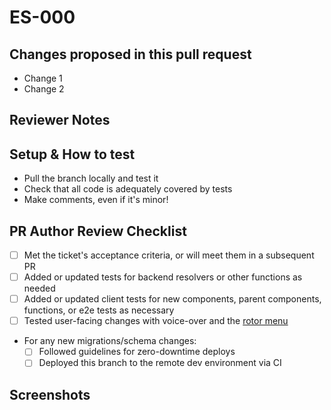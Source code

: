 # ES-000

<!--
    If applicable, insert the Jira story number in the markdown header above
    The hyperlink will be filled in by GitHub autolinks: https://github.com/CMSgov/easi-app/settings/key_links
--->

## Changes proposed in this pull request

- Change 1
- Change 2

<!--
    Please add/remove/edit any of the template below to fit the needs
    of this specific PR
--->

## Reviewer Notes

<!--
    Is there anything you would like reviewers to give additional scrutiny?
--->

## Setup & How to test

- Pull the branch locally and test it
- Check that all code is adequately covered by tests
- Make comments, even if it's minor!

<!--
    Add any steps or code to run in this section to help others run your code:

    ```sh
    echo "Code goes here"
    ```
--->

## PR Author Review Checklist

- [ ] Met the ticket's acceptance criteria, or will meet them in a subsequent PR
- [ ] Added or updated tests for backend resolvers or other functions as needed
- [ ] Added or updated client tests for new components, parent components, functions, or e2e tests as necessary
- [ ] Tested user-facing changes with voice-over and the [rotor menu](https://support.apple.com/guide/voiceover/with-the-voiceover-rotor-mchlp2719/mac)
- For any new migrations/schema changes:
  - [ ] Followed guidelines for zero-downtime deploys
  - [ ] Deployed this branch to the remote dev environment via CI

## Screenshots

<!--
    If this PR benefits from showing any visual components, put any screenshots here!
-->
